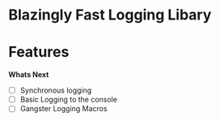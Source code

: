 # Blazingly Fast Logging Libary

# Features

**Whats Next**
- [ ] Synchronous logging
- [ ] Basic Logging to the console
- [ ] Gangster Logging Macros
